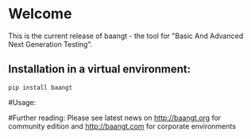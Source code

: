 # Welcome
This is the current release of baangt - the tool for "Basic And Advanced Next Generation Testing".

## Installation in a virtual environment:
``pip install baangt``

#Usage:


#Further reading:
Please see latest news on http://baangt.org for community edition and http://baangt.com for corporate environments